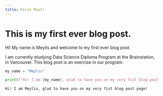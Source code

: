 ```yaml
---
title: First Post!
---
```



# This is my first ever blog post.

Hi! My name is Meylis and welcome to my first ever blog post.

I am currently studying Data Science Diploma Program at the Brainstation, in Vancouver. This blog post is an exercise in our program.


```python
my_name = "Meylis"
```


```python
print(f'Hi! I am {my_name}, glad to have you on my very fist blog post page!')
```

    Hi! I am Meylis, glad to have you on my very fist blog post page!
    
